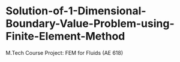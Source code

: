# Solution-of-1-Dimensional-Boundary-Value-Problem-using-Finite-Element-Method
M.Tech Course Project: FEM for Fluids (AE 618)

